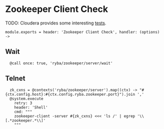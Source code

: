 
# Zookeeper Client Check

TODO: Cloudera provides some interesting [tests](http://www.cloudera.com/content/cloudera/en/documentation/cloudera-manager/v5-latest/Cloudera-Manager-Health-Tests/ht_zookeeper.html).

    module.exports = header: 'Zookeeper Client Check', handler: (options) ->

## Wait

      @call once: true, 'ryba/zookeeper/server/wait'

## Telnet

      zk_cxns = @contexts('ryba/zookeeper/server').map((ctx) -> "#{ctx.config.host}:#{ctx.config.ryba.zookeeper.port}").join ','
      @system.execute
        retry: 3
        header: 'Shell'
        cmd: """
        zookeeper-client -server #{zk_cxns} <<< 'ls /' | egrep '\\[.*zookeeper.*\\]'
        """
